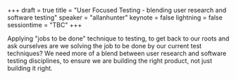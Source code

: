 +++
draft = true
title = "User Focused Testing - blending user research and software testing"
speaker = "allanhunter"
keynote = false
lightning = false
sessiontime = "TBC"
+++

Applying "jobs to be done" technique to testing, to get back to our roots and ask ourselves are we solving the job to be done by our current test techniques? We need more of a blend between user research and software testing disciplines, to ensure we are building the right product, not just building it right.